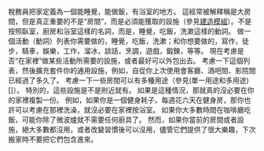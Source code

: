 稅務員把家定義為一個能睡覺，能做飯，有浴室的地方。
這經常被解釋稱是大房間，但是真正重要的不是“房間”，而是必須能獲取的設施（參見[建造模組]()）。不是按照臥室，廚房和浴室這樣的名詞，而是，睡覺，吃飯，洗漱這樣的動詞。
做一個活動（動詞）列表你需要做的，睡覺，吃飯，洗漱；和你想要做的，寫作，徒步，騎車，娛樂，工作，溜冰，談話，烹調，遊戲，鍛鍊，等等。
現在考慮是否“在家裡”做某些活動所需要的設施，或者最好可以外包出去。
考慮一下這個列表，然後擴充套件你的通用設施，例如，自從你上次使用會客廳、酒吧間、影院間已經過了多久了。
考慮一下一些房間可以有多種用途（參見(單一用途和多用途)[]）。
特別的，這些設施是不是附近就有。
如果是這種情況，那就真的沒必要在你的家裡複製一份。
例如，如果你是一個健身耗子，每週花六天在健身房，那你也許可以考慮在那裡洗澡，就沒必要在家裡按浴室。
如果你大多數時間在咖啡廳吃飯，可能你除了微波爐就不需要任何廚具了。
然而，如果你當前的房間或者設施，絕大多數都沒用，或者改變習慣後可以沒用，儘管它們提供了很大樂趣，下次搬家時不要把它們包含進來。

